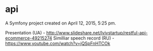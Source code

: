 api
===

A Symfony project created on April 12, 2015, 5:25 pm.

Presentation (UA) - http://www.slideshare.net/lvivstartup/restful-api-ecommerce-49215274
Similliar speech record (RU) - https://www.youtube.com/watch?v=jQSpFnHTCOk
